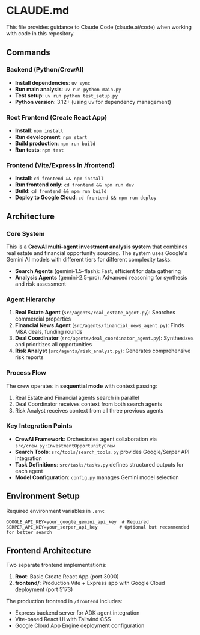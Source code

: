 # CLAUDE.md

This file provides guidance to Claude Code (claude.ai/code) when working with code in this repository.

## Commands

### Backend (Python/CrewAI)
- **Install dependencies**: `uv sync`
- **Run main analysis**: `uv run python main.py`
- **Test setup**: `uv run python test_setup.py`
- **Python version**: 3.12+ (using uv for dependency management)

### Root Frontend (Create React App)
- **Install**: `npm install`
- **Run development**: `npm start`
- **Build production**: `npm run build`
- **Run tests**: `npm test`

### Frontend (Vite/Express in /frontend)
- **Install**: `cd frontend && npm install`
- **Run frontend only**: `cd frontend && npm run dev`
- **Build**: `cd frontend && npm run build`
- **Deploy to Google Cloud**: `cd frontend && npm run deploy`

## Architecture

### Core System
This is a **CrewAI multi-agent investment analysis system** that combines real estate and financial opportunity sourcing. The system uses Google's Gemini AI models with different tiers for different complexity tasks:

- **Search Agents** (gemini-1.5-flash): Fast, efficient for data gathering
- **Analysis Agents** (gemini-2.5-pro): Advanced reasoning for synthesis and risk assessment

### Agent Hierarchy
1. **Real Estate Agent** (`src/agents/real_estate_agent.py`): Searches commercial properties
2. **Financial News Agent** (`src/agents/financial_news_agent.py`): Finds M&A deals, funding rounds
3. **Deal Coordinator** (`src/agents/deal_coordinator_agent.py`): Synthesizes and prioritizes all opportunities
4. **Risk Analyst** (`src/agents/risk_analyst.py`): Generates comprehensive risk reports

### Process Flow
The crew operates in **sequential mode** with context passing:
1. Real Estate and Financial agents search in parallel
2. Deal Coordinator receives context from both search agents
3. Risk Analyst receives context from all three previous agents

### Key Integration Points
- **CrewAI Framework**: Orchestrates agent collaboration via `src/crew.py:InvestmentOpportunityCrew`
- **Search Tools**: `src/tools/search_tools.py` provides Google/Serper API integration
- **Task Definitions**: `src/tasks/tasks.py` defines structured outputs for each agent
- **Model Configuration**: `config.py` manages Gemini model selection

## Environment Setup

Required environment variables in `.env`:
```
GOOGLE_API_KEY=your_google_gemini_api_key  # Required
SERPER_API_KEY=your_serper_api_key        # Optional but recommended for better search
```

## Frontend Architecture

Two separate frontend implementations:
1. **Root**: Basic Create React App (port 3000)
2. **frontend/**: Production Vite + Express app with Google Cloud deployment (port 5173)

The production frontend in `/frontend` includes:
- Express backend server for ADK agent integration
- Vite-based React UI with Tailwind CSS
- Google Cloud App Engine deployment configuration